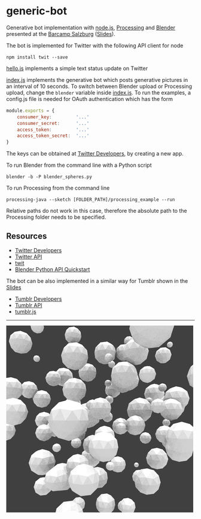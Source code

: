 # generic-bot

Generative bot implementation with [node.js](https://nodejs.org/), [Processing](https://processing.org/) and [Blender](https://www.blender.org/) presented at the [Barcamp Salzburg](https://barcamp-sbg.at/) ([Slides](https://njanakiev.github.io/generic-bot/)).

The bot is implemented for Twitter with the following API client for node

```
npm install twit --save
```

[hello.js](hello.js) implements a simple text status update on Twitter

[index.js](index.js) implements the generative bot which posts generative pictures in an interval of 10 seconds. 
To switch between Blender upload or Processing upload, change the `blender` variable inside [index.js](index.js).
To run the examples, a config.js file is needed for OAuth authentication which has the form
```javascript
module.exports = {
	consumer_key:         '...'  
	consumer_secret:      '...'
	access_token:         '...'
	access_token_secret:  '...'
}
```
The keys can be obtained at [Twitter Developers](https://dev.twitter.com/), by creating a new app.

To run Blender from the command line with a Python script
```
blender -b -P blender_spheres.py
```

To run Processing from the command line
```
processing-java --sketch [FOLDER_PATH]/processing_example --run
```
Relative paths do not work in this case, therefore the absolute path to the Processing folder needs to be specified.

## Resources

- [Twitter Developers](https://dev.twitter.com/)
- [Twitter API](https://dev.twitter.com/overview/api)
- [twit](https://github.com/ttezel/twit)
- [Blender Python API Quickstart](https://www.blender.org/api/blender_python_api_2_78a_release/info_quickstart.html)

The bot can be also implemented in a similar way for Tumblr shown in the [Slides](https://njanakiev.github.io/generic-bot/)

- [Tumblr Developers](https://www.tumblr.com/developers)
- [Tumblr API](https://www.tumblr.com/docs/en/api/v2)
- [tumblr.js](https://github.com/tumblr/tumblr.js/)

---

![Blender Example](blender_example/output.png)
